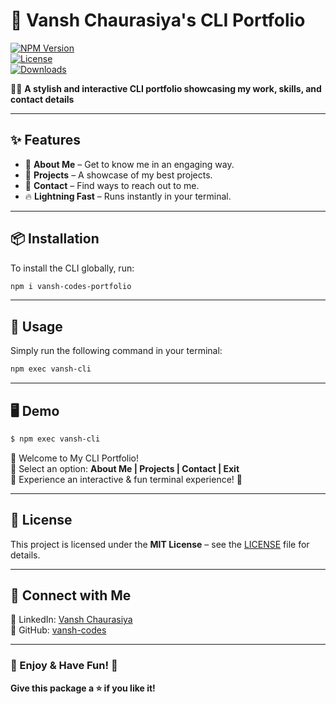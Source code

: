 # 🚀 Vansh Chaurasiya's CLI Portfolio  

[![NPM Version](https://img.shields.io/npm/v/vansh-codes-portfolio?color=blue&label=version&logo=npm)](https://www.npmjs.com/package/vansh-codes-portfolio)  
[![License](https://img.shields.io/npm/l/vansh-codes-portfolio.svg?style=flat-square)](LICENSE)  
[![Downloads](https://img.shields.io/npm/dt/vansh-codes-portfolio?color=green)](https://www.npmjs.com/package/vansh-codes-portfolio)

👨‍💻 **A stylish and interactive CLI portfolio showcasing my work, skills, and contact details**  

---

## ✨ Features
- 📜 **About Me** – Get to know me in an engaging way.
- 🚀 **Projects** – A showcase of my best projects.
- 📩 **Contact** – Find ways to reach out to me.
- 🔥 **Lightning Fast** – Runs instantly in your terminal.

---

## 📦 Installation

To install the CLI globally, run:

```sh
npm i vansh-codes-portfolio
```

---

## 🚀 Usage

Simply run the following command in your terminal:

```sh
npm exec vansh-cli
```

---

## 🖥️ Demo

```sh
$ npm exec vansh-cli
```

🔹 Welcome to My CLI Portfolio!  
🔹 Select an option: **About Me | Projects | Contact | Exit**  
🔹 Experience an interactive & fun terminal experience! 🎉  

---

## 📜 License

This project is licensed under the **MIT License** – see the [LICENSE](LICENSE) file for details.

---

## 🤝 Connect with Me
 
💼 LinkedIn: [Vansh Chaurasiya](https://linkedin.com/in/vanshchaurasiya24)  
📁 GitHub: [vansh-codes](https://github.com/vansh-codes)  

---

### 🎉 Enjoy & Have Fun! 🚀  
**Give this package a ⭐ if you like it!**  